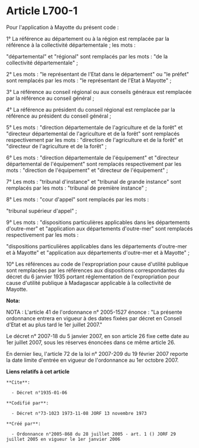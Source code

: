 # Article L700-1

Pour l'application à Mayotte du présent code :

1° La référence au département ou à la région est remplacée par la référence à la collectivité départementale ; les mots :

"départemental" et "régional" sont remplacés par les mots : "de la collectivité départementale" ;

2° Les mots : "le représentant de l'Etat dans le département" ou "le préfet" sont remplacés par les mots : "le représentant
de l'Etat à Mayotte" ;

3° La référence au conseil régional ou aux conseils généraux est remplacée par la référence au conseil général ;

4° La référence au président du conseil régional est remplacée par la référence au président du conseil général ;

5° Les mots : "direction départementale de l'agriculture et de la forêt" et "directeur départemental de l'agriculture et de
la forêt" sont remplacés respectivement par les mots : "direction de l'agriculture et de la forêt" et "directeur de
l'agriculture et de la forêt" ;

6° Les mots : "direction départementale de l'équipement" et "directeur départemental de l'équipement" sont remplacés
respectivement par les mots : "direction de l'équipement" et "directeur de l'équipement" ;

7° Les mots : "tribunal d'instance" et "tribunal de grande instance" sont remplacés par les mots : "tribunal de première
instance" ;

8° Les mots : "cour d'appel" sont remplacés par les mots :

"tribunal supérieur d'appel" ;

9° Les mots : "dispositions particulières applicables dans les départements d'outre-mer" et "application aux départements
d'outre-mer" sont remplacés respectivement par les mots :

"dispositions particulières applicables dans les départements d'outre-mer et à Mayotte" et "application aux départements
d'outre-mer et à Mayotte" ;

10° Les références au code de l'expropriation pour cause d'utilité publique sont remplacées par les références aux
dispositions correspondantes du décret du 6 janvier 1935 portant réglementation de l'expropriation pour cause d'utilité
publique à Madagascar applicable à la collectivité de Mayotte.

**Nota:**

NOTA : L'article 41 de l'ordonnance n° 2005-1527 énonce : "La présente ordonnance entrera en vigueur à des dates fixées par
décret en Conseil d'Etat et au plus tard le 1er juillet 2007."

Le décret n° 2007-18 du 5 janvier 2007, en son article 26 fixe cette date au 1er juillet 2007, sous les réserves énoncées
dans ce même article 26.

En dernier lieu, l'article 72 de la loi n° 2007-209 du 19 février 2007 reporte la date limite d'entrée en vigueur de
l'ordonnance au 1er octobre 2007.

**Liens relatifs à cet article**

	**Cite**:

	  - Décret n°1935-01-06

	**Codifié par**:

	  - Décret n°73-1023 1973-11-08 JORF 13 novembre 1973

	**Créé par**:

	  - Ordonnance n°2005-868 du 28 juillet 2005 - art. 1 () JORF 29 juillet 2005 en vigueur le 1er janvier 2006
